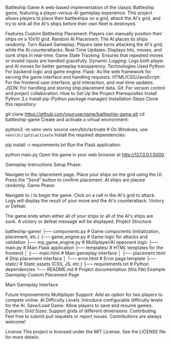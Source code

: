 Battleship Game
A web-based implementation of the classic Battleship game, featuring a player-versus-AI gameplay experience. This project allows players to place their battleships on a grid, attack the AI's grid, and try to sink all the AI's ships before their own fleet is destroyed.

Features
Custom Battleship Placement: Players can manually position their ships on a 10x10 grid.
Random AI Placement: The AI places its ships randomly.
Turn-Based Gameplay: Players take turns attacking the AI's grid, while the AI counterattacks.
Real-Time Updates: Displays hits, misses, and sunk ships in real-time.
Game State Tracking: Ensures that repeated moves or invalid inputs are handled gracefully.
Dynamic Logging: Logs both player and AI moves for better gameplay transparency.
Technologies Used
Python: For backend logic and game engine.
Flask: As the web framework for serving the game interface and handling requests.
HTML/CSS/JavaScript: For the frontend user interface, grid interaction, and real-time updates.
JSON: For handling and storing ship placement data.
Git: For version control and project collaboration.
How to Set Up the Project
Prerequisites
Install Python 3.x
Install pip (Python package manager)
Installation Steps
Clone this repository:


git clone https://github.com/yourusername/battleship-game.git
cd battleship-game
Create and activate a virtual environment:

python3 -m venv venv
source venv/bin/activate  # On Windows, use `venv\Scripts\activate`
Install the required dependencies:


pip install -r requirements.txt
Run the Flask application:

python main.py
Open the game in your web browser at http://127.0.0.1:5000.

Gameplay Instructions
Setup Phase:

Navigate to the /placement page.
Place your ships on the grid using the UI. Press the "Send" button to confirm placement.
AI ships are placed randomly.
Game Phase:

Navigate to / to begin the game.
Click on a cell in the AI's grid to attack.
Logs will display the result of your move and the AI's counterattack.
Victory or Defeat:

The game ends when either all of your ships or all of the AI's ships are sunk.
A victory or defeat message will be displayed.
Project Structure


battleship-game/
├── components.py       # Game components (initialization, placement, etc.)
├── game_engine.py      # Game logic for attacks and validation
├── mp_game_engine.py   # Multiplayer/AI opponent logic
├── main.py             # Main Flask application
├── templates/          # HTML templates for the frontend
│   ├── main.html       # Main gameplay interface
│   ├── placement.html  # Ship placement interface
│   └── error.html      # Error page template
├── static/             # Static assets (CSS, JS, etc.)
├── requirements.txt    # Python dependencies
└── README.md           # Project documentation (this file)
Example Gameplay
Custom Placement Page

Main Gameplay Interface

Future Improvements
Multiplayer Support: Add an option for two players to compete online.
AI Difficulty Levels: Introduce configurable difficulty levels for the AI.
Save/Load Game: Allow players to save and resume games.
Dynamic Grid Sizes: Support grids of different dimensions.
Contributing
Feel free to submit pull requests or report issues. Contributions are always welcome!

License
This project is licensed under the MIT License. See the LICENSE file for more details.